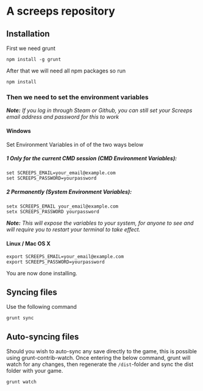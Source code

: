 # A screeps repository

## Installation

First we need grunt

```
npm install -g grunt
```

After that we will need all npm packages so run

```
npm install
```

### Then we need to set the environment variables

_**Note:** If you log in through Steam or Github, you can still set your Screeps email address and password for this to work_

#### Windows

Set Environment Variables in of of the two ways below

##### 1 Only for the current CMD session (CMD Environment Variables):

```
set SCREEPS_EMAIL=your_email@example.com
set SCREEPS_PASSWORD=yourpassword
```

##### 2 Permanently (System Environment Variables):

```
setx SCREEPS_EMAIL your_email@example.com
setx SCREEPS_PASSWORD yourpassword
```

_**Note:** This will expose the variables to your system, for anyone to see and will require you to restart your terminal to take effect._

#### Linux / Mac OS X

```
export SCREEPS_EMAIL=your_email@example.com
export SCREEPS_PASSWORD=yourpassword
```

You are now done installing.

## Syncing files

Use the following command

```
grunt sync
```

## Auto-syncing files

Should you wish to auto-sync any save directly to the game, this is possible using grunt-contrib-watch.
Once entering the below command, grunt will watch for any changes, then regenerate the `/dist`-folder
and sync the dist folder with your game.

```
grunt watch
```
